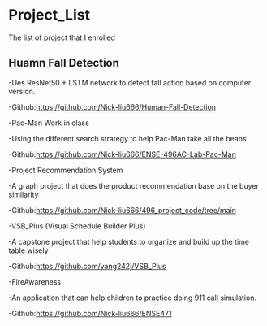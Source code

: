 # Project_List
The list of project that I enrolled

## Huamn Fall Detection 

-Ues ResNet50 + LSTM network to detect fall action based on computer version.

-Github:https://github.com/Nick-liu666/Human-Fall-Detection

-Pac-Man Work in class

-Using the different search strategy to help Pac-Man take all the beans

-Github:https://github.com/Nick-liu666/ENSE-496AC-Lab-Pac-Man

-Project Recommendation System

-A graph project that does the product recommendation base on the buyer similarity

-Github:https://github.com/Nick-liu666/496_project_code/tree/main


-VSB_Plus (Visual Schedule Builder Plus)

-A capstone project that help students to organize and build up the time table wisely

-Github:https://github.com/yang242j/VSB_Plus


-FireAwareness

-An application that can help children to practice doing 911 call simulation.

-Github:https://github.com/Nick-liu666/ENSE471

